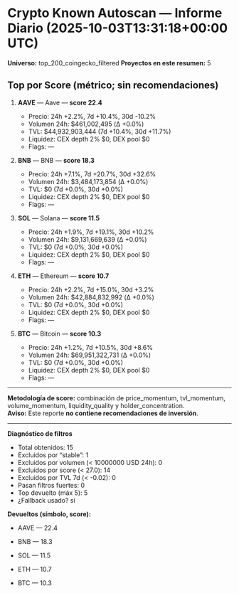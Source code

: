 # Crypto Known Autoscan — Informe Diario (2025-10-03T13:31:18+00:00 UTC)

**Universo:** top_200_coingecko_filtered
**Proyectos en este resumen:** 5

## Top por Score (métrico; sin recomendaciones)

1. **AAVE** — Aave — **score 22.4**
   - Precio: 24h +2.2%, 7d +10.4%, 30d -10.2%
   - Volumen 24h: $461,002,495 (Δ +0.0%)
   - TVL: $44,932,903,444 (7d +10.4%, 30d +11.7%)
   - Liquidez: CEX depth 2% $0, DEX pool $0
   - Flags: —

2. **BNB** — BNB — **score 18.3**
   - Precio: 24h +7.1%, 7d +20.7%, 30d +32.6%
   - Volumen 24h: $3,484,173,854 (Δ +0.0%)
   - TVL: $0 (7d +0.0%, 30d +0.0%)
   - Liquidez: CEX depth 2% $0, DEX pool $0
   - Flags: —

3. **SOL** — Solana — **score 11.5**
   - Precio: 24h +1.9%, 7d +19.1%, 30d +10.2%
   - Volumen 24h: $9,131,669,639 (Δ +0.0%)
   - TVL: $0 (7d +0.0%, 30d +0.0%)
   - Liquidez: CEX depth 2% $0, DEX pool $0
   - Flags: —

4. **ETH** — Ethereum — **score 10.7**
   - Precio: 24h +2.2%, 7d +15.0%, 30d +3.2%
   - Volumen 24h: $42,884,832,992 (Δ +0.0%)
   - TVL: $0 (7d +0.0%, 30d +0.0%)
   - Liquidez: CEX depth 2% $0, DEX pool $0
   - Flags: —

5. **BTC** — Bitcoin — **score 10.3**
   - Precio: 24h +1.2%, 7d +10.5%, 30d +8.6%
   - Volumen 24h: $69,951,322,731 (Δ +0.0%)
   - TVL: $0 (7d +0.0%, 30d +0.0%)
   - Liquidez: CEX depth 2% $0, DEX pool $0
   - Flags: —


---

**Metodología de score:** combinación de price_momentum, tvl_momentum, volume_momentum, liquidity_quality y holder_concentration.  
**Aviso:** Este reporte **no contiene recomendaciones de inversión**.


---
**Diagnóstico de filtros**

- Total obtenidos: 15
- Excluidos por “stable”: 1
- Excluidos por volumen (< 10000000 USD 24h): 0
- Excluidos por score (< 27.0): 14
- Excluidos por TVL 7d (< -0.02): 0
- Pasan filtros fuertes: 0
- Top devuelto (máx 5): 5
- ¿Fallback usado? sí


**Devueltos (símbolo, score):**

- AAVE — 22.4

- BNB — 18.3

- SOL — 11.5

- ETH — 10.7

- BTC — 10.3



